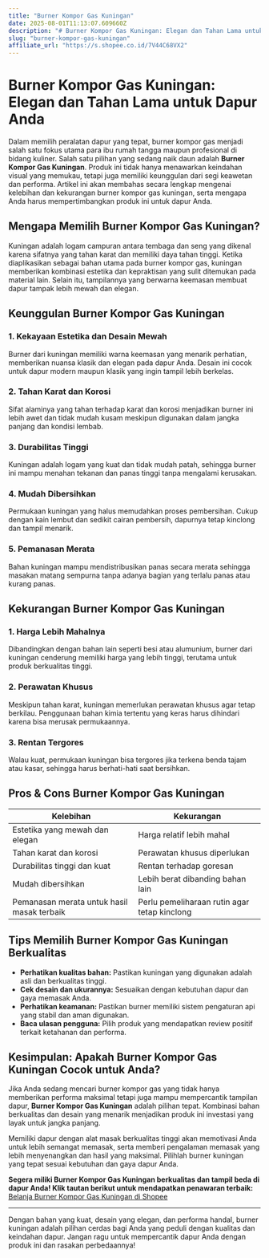 ```yaml
---
title: "Burner Kompor Gas Kuningan"
date: 2025-08-01T11:13:07.609660Z
description: "# Burner Kompor Gas Kuningan: Elegan dan Tahan Lama untuk Dapur Anda..."
slug: "burner-kompor-gas-kuningan"
affiliate_url: "https://s.shopee.co.id/7V44C68VX2"
---
```

# Burner Kompor Gas Kuningan: Elegan dan Tahan Lama untuk Dapur Anda

Dalam memilih peralatan dapur yang tepat, burner kompor gas menjadi salah satu fokus utama para ibu rumah tangga maupun profesional di bidang kuliner. Salah satu pilihan yang sedang naik daun adalah **Burner Kompor Gas Kuningan**. Produk ini tidak hanya menawarkan keindahan visual yang memukau, tetapi juga memiliki keunggulan dari segi keawetan dan performa. Artikel ini akan membahas secara lengkap mengenai kelebihan dan kekurangan burner kompor gas kuningan, serta mengapa Anda harus mempertimbangkan produk ini untuk dapur Anda.

## Mengapa Memilih Burner Kompor Gas Kuningan?

Kuningan adalah logam campuran antara tembaga dan seng yang dikenal karena sifatnya yang tahan karat dan memiliki daya tahan tinggi. Ketika diaplikasikan sebagai bahan utama pada burner kompor gas, kuningan memberikan kombinasi estetika dan kepraktisan yang sulit ditemukan pada material lain. Selain itu, tampilannya yang berwarna keemasan membuat dapur tampak lebih mewah dan elegan.

## Keunggulan Burner Kompor Gas Kuningan

### 1. Kekayaan Estetika dan Desain Mewah
Burner dari kuningan memiliki warna keemasan yang menarik perhatian, memberikan nuansa klasik dan elegan pada dapur Anda. Desain ini cocok untuk dapur modern maupun klasik yang ingin tampil lebih berkelas.

### 2. Tahan Karat dan Korosi
Sifat alaminya yang tahan terhadap karat dan korosi menjadikan burner ini lebih awet dan tidak mudah kusam meskipun digunakan dalam jangka panjang dan kondisi lembab.

### 3. Durabilitas Tinggi
Kuningan adalah logam yang kuat dan tidak mudah patah, sehingga burner ini mampu menahan tekanan dan panas tinggi tanpa mengalami kerusakan.

### 4. Mudah Dibersihkan
Permukaan kuningan yang halus memudahkan proses pembersihan. Cukup dengan kain lembut dan sedikit cairan pembersih, dapurnya tetap kinclong dan tampil menarik.

### 5. Pemanasan Merata
Bahan kuningan mampu mendistribusikan panas secara merata sehingga masakan matang sempurna tanpa adanya bagian yang terlalu panas atau kurang panas.

## Kekurangan Burner Kompor Gas Kuningan

### 1. Harga Lebih Mahalnya
Dibandingkan dengan bahan lain seperti besi atau alumunium, burner dari kuningan cenderung memiliki harga yang lebih tinggi, terutama untuk produk berkualitas tinggi.

### 2. Perawatan Khusus
Meskipun tahan karat, kuningan memerlukan perawatan khusus agar tetap berkilau. Penggunaan bahan kimia tertentu yang keras harus dihindari karena bisa merusak permukaannya.

### 3. Rentan Tergores
Walau kuat, permukaan kuningan bisa tergores jika terkena benda tajam atau kasar, sehingga harus berhati-hati saat bersihkan.

## Pros & Cons Burner Kompor Gas Kuningan

| Kelebihan | Kekurangan |
|------------|------------|
| Estetika yang mewah dan elegan | Harga relatif lebih mahal |
| Tahan karat dan korosi | Perawatan khusus diperlukan |
| Durabilitas tinggi dan kuat | Rentan terhadap goresan |
| Mudah dibersihkan | Lebih berat dibanding bahan lain |
| Pemanasan merata untuk hasil masak terbaik | Perlu pemeliharaan rutin agar tetap kinclong |

## Tips Memilih Burner Kompor Gas Kuningan Berkualitas

- **Perhatikan kualitas bahan:** Pastikan kuningan yang digunakan adalah asli dan berkualitas tinggi.
- **Cek desain dan ukurannya:** Sesuaikan dengan kebutuhan dapur dan gaya memasak Anda.
- **Perhatikan keamanan:** Pastikan burner memiliki sistem pengaturan api yang stabil dan aman digunakan.
- **Baca ulasan pengguna:** Pilih produk yang mendapatkan review positif terkait ketahanan dan performa.

## Kesimpulan: Apakah Burner Kompor Gas Kuningan Cocok untuk Anda?

Jika Anda sedang mencari burner kompor gas yang tidak hanya memberikan performa maksimal tetapi juga mampu mempercantik tampilan dapur, **Burner Kompor Gas Kuningan** adalah pilihan tepat. Kombinasi bahan berkualitas dan desain yang menarik menjadikan produk ini investasi yang layak untuk jangka panjang.

Memiliki dapur dengan alat masak berkualitas tinggi akan memotivasi Anda untuk lebih semangat memasak, serta memberi pengalaman memasak yang lebih menyenangkan dan hasil yang maksimal. Pilihlah burner kuningan yang tepat sesuai kebutuhan dan gaya dapur Anda.

**Segera miliki Burner Kompor Gas Kuningan berkualitas dan tampil beda di dapur Anda! Klik tautan berikut untuk mendapatkan penawaran terbaik:**  
[Belanja Burner Kompor Gas Kuningan di Shopee](https://s.shopee.co.id/7V44C68VX2)

---

Dengan bahan yang kuat, desain yang elegan, dan performa handal, burner kuningan adalah pilihan cerdas bagi Anda yang peduli dengan kualitas dan keindahan dapur. Jangan ragu untuk mempercantik dapur Anda dengan produk ini dan rasakan perbedaannya!